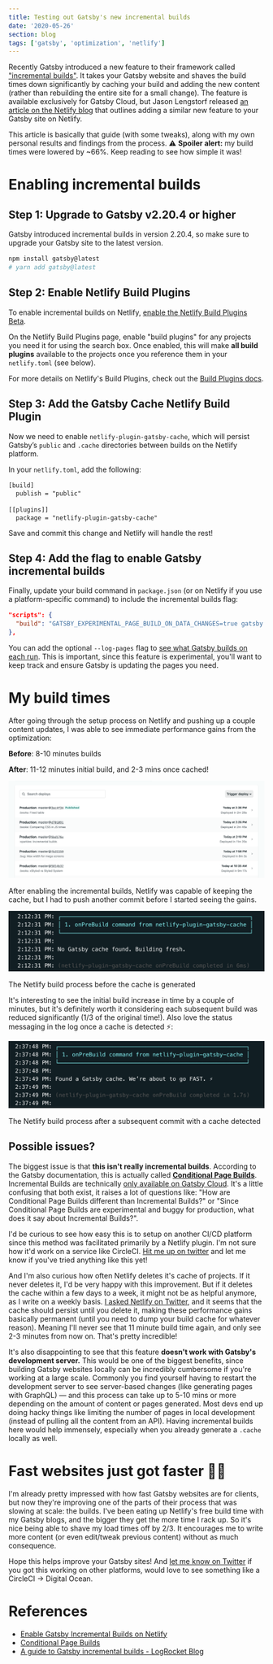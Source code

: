 ```yaml
---
title: Testing out Gatsby's new incremental builds
date: '2020-05-26'
section: blog
tags: ['gatsby', 'optimization', 'netlify']
---
```


Recently Gatsby introduced a new feature to their framework called ["incremental builds"](https://www.gatsbyjs.org/blog/2020-04-22-announcing-incremental-builds/). It takes your Gatsby website and shaves the build times down significantly by caching your build and adding the new content (rather than rebuilding the entire site for a small change). The feature is available exclusively for Gatsby Cloud, but Jason Lengstorf released [an article on the Netlify blog](https://www.netlify.com/blog/2020/04/23/enable-gatsby-incremental-builds-on-netlify/?utm_source=twitter&utm_medium=gatsby-inc-builds-jl&utm_campaign=devex) that outlines adding a similar new feature to your Gatsby site on Netlify.

This article is basically that guide (with some tweaks), along with my own personal results and findings from the process. ⚠️ **Spoiler alert:** my build times were lowered by ~66%. Keep reading to see how simple it was!

# Enabling incremental builds

## **Step 1: Upgrade to Gatsby v2.20.4 or higher**

Gatsby introduced incremental builds in version 2.20.4, so make sure to upgrade your Gatsby site to the latest version.

```bash
npm install gatsby@latest
# yarn add gatsby@latest
```

## **Step 2: Enable Netlify Build Plugins**

To enable incremental builds on Netlify, [enable the Netlify Build Plugins Beta](https://app.netlify.com/enable-beta?utm_source=blog&utm_medium=gatsby-inc-builds-jl&utm_campaign=devex?utm_source=twitter&utm_medium=gatsby-inc-builds-jl&utm_campaign=devex).

On the Netlify Build Plugins page, enable "build plugins" for any projects you need it for using the search box. Once enabled, this will make **all build plugins** available to the projects once you reference them in your `netlify.toml` (see below).

For more details on Netlify's Build Plugins, check out the [Build Plugins docs](https://docs.netlify.com/configure-builds/build-plugins/?utm_source=blog&utm_medium=gatsby-inc-builds-jl&utm_campaign=devex).

## **Step 3: Add the Gatsby Cache Netlify Build Plugin**

Now we need to enable `netlify-plugin-gatsby-cache`, which will persist Gatsby’s `public` and `.cache` directories between builds on the Netlify platform.

In your `netlify.toml`, add the following:

```
[build]
  publish = "public"

[[plugins]]
  package = "netlify-plugin-gatsby-cache"
```

Save and commit this change and Netlify will handle the rest!

## **Step 4: Add the flag to enable Gatsby incremental builds**

Finally, update your build command in `package.json` (or on Netlify if you use a platform-specific command) to include the incremental builds flag:

```json
"scripts": {
  "build": "GATSBY_EXPERIMENTAL_PAGE_BUILD_ON_DATA_CHANGES=true gatsby build --log-pages"
},
```

You can add the optional `--log-pages` flag to [see what Gatsby builds on each run](https://www.gatsbyjs.org/docs/conditional-page-builds/#reporting-what-has-been-built). This is important, since this feature is experimental, you'll want to keep track and ensure Gatsby is updating the pages you need.

# My build times

After going through the setup process on Netlify and pushing up a couple content updates, I was able to see immediate performance gains from the optimization:

**Before**: 8-10 minutes builds

**After**: 11-12 minutes initial build, and 2-3 mins once cached!

![./Untitled.png](./Untitled.png)

After enabling the incremental builds, Netlify was capable of keeping the cache, but I had to push another commit before I started seeing the gains.

![./Untitled%201.png](./Untitled%201.png)

The Netlify build process before the cache is generated

It's interesting to see the initial build increase in time by a couple of minutes, but it's definitely worth it considering each subsequent build was reduced significantly (1/3 of the original time!). Also love the status messaging in the log once a cache is detected ⚡️:

![./Untitled%202.png](./Untitled%202.png)

The Netlify build process after a subsequent commit with a cache detected

## Possible issues?

The biggest issue is that **this isn't really incremental builds**. According to the Gatsby documentation, this is actually called [**Conditional Page Builds**](https://www.gatsbyjs.org/docs/conditional-page-builds/). Incremental Builds are technically [only available on Gatsby Cloud](https://www.gatsbyjs.com/docs/incremental-builds/). It's a little confusing that both exist, it raises a lot of questions like: "How are Conditional Page Builds different than Incremental Builds?" or "Since Conditional Page Builds are experimental and buggy for production, what does it say about Incremental Builds?".

I'd be curious to see how easy this is to setup on another CI/CD platform since this method was facilitated primarily by a Netlify plugin. I'm not sure how it'd work on a service like CircleCI. [Hit me up on twitter](https://twitter.com/whoisryosuke) and let me know if you've tried anything like this yet!

And I'm also curious how often Netlify deletes it's cache of projects. If it never deletes it, I'd be very happy with this improvement. But if it deletes the cache within a few days to a week, it might not be as helpful anymore, as I write on a weekly basis. [I asked Netlify on Twitter](https://twitter.com/whoisryosuke/status/1265411123840380930), and it seems that the cache should persist until you delete it, making these performance gains basically permanent (until you need to dump your build cache for whatever reason). Meaning I'll never see that 11 minute build time again, and only see 2-3 minutes from now on. That's pretty incredible!

It's also disappointing to see that this feature **doesn't work with Gatsby's development server.** This would be one of the biggest benefits, since building Gatsby websites locally can be incredibly cumbersome if you're working at a large scale. Commonly you find yourself having to restart the development server to see server-based changes (like generating pages with GraphQL) — and this process can take up to 5-10 mins or more depending on the amount of content or pages generated. Most devs end up doing hacky things like limiting the number of pages in local development (instead of pulling all the content from an API). Having incremental builds here would help immensely, especially when you already generate a `.cache` locally as well.

# Fast websites just got faster 🐇💨

I'm already pretty impressed with how fast Gatsby websites are for clients, but now they're improving one of the parts of their process that was slowing at scale: the builds. I've been eating up Netlify's free build time with my Gatsby blogs, and the bigger they get the more time I rack up. So it's nice being able to shave my load times off by 2/3. It encourages me to write more content (or even edit/tweak previous content) without as much consequence.

Hope this helps improve your Gatsby sites! And [let me know on Twitter](https://twitter.com/whoisryosuke) if you got this working on other platforms, would love to see something like a CircleCI → Digital Ocean.

# References

- [Enable Gatsby Incremental Builds on Netlify](https://www.netlify.com/blog/2020/04/23/enable-gatsby-incremental-builds-on-netlify/?utm_source=twitter&utm_medium=gatsby-inc-builds-jl&utm_campaign=devex)
- [Conditional Page Builds](http://gatsbyjs.org/docs/conditional-page-builds/)
- [A guide to Gatsby incremental builds - LogRocket Blog](https://blog.logrocket.com/gatsby-incremental-builds/)

